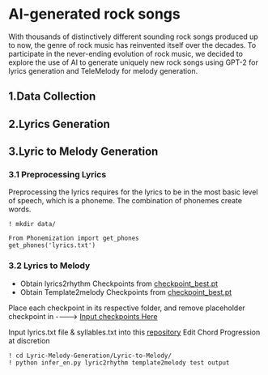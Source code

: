 # AI-generated rock songs
With thousands of distinctively different sounding rock songs produced up to now, the genre of rock music has reinvented itself over the decades. To participate in the never-ending evolution of rock music, we decided to explore the use of AI to generate uniquely new rock songs using GPT-2 for lyrics generation and TeleMelody for melody generation. 
## 1.Data Collection

## 2.Lyrics Generation
## 3.Lyric to Melody Generation
### 3.1 Preprocessing Lyrics
Preprocessing the lyrics requires for the lyrics to be in the most basic level of speech, which is a phoneme. The combination of phonemes create words.

``` 
! mkdir data/
```

``` 
From Phonemization import get_phones
get_phones('lyrics.txt')
```
### 3.2 Lyrics to Melody

- Obtain lyrics2rhythm Checkpoints from [checkpoint_best.pt](https://msramllasc.blob.core.windows.net/modelrelease/lyric2rhythm_en_best.pt)
- Obtain Template2melody Checkpoints from [checkpoint_best.pt](https://msramllasc.blob.core.windows.net/modelrelease/template2melody_best.pt)

Place each checkpoint in its respective folder, and remove placeholder checkpoint in ---->  [Input checkpoints Here](https://github.com/benfenison/Lyric-Melody-Generation/tree/main/Lyric-to-Melody/checkpoints)

Input lyrics.txt file & syllables.txt into this [repository](https://github.com/benfenison/Lyric-Melody-Generation/tree/main/Lyric-to-Melody/data/en/test)
Edit Chord Progression at discretion

```
! cd Lyric-Melody-Generation/Lyric-to-Melody/
! python infer_en.py lyric2rhythm template2melody test output
```

